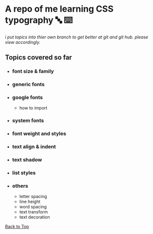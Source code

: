 <a name="custom_anchor_name"></a>

# A repo of me learning CSS typography :abc: :keyboard:

_i put topics into thier own branch to get better at git and git hub. please view accordingly._

## Topics covered so far

- ### font size & family
- ### generic fonts
- ### google fonts
  - how to import
- ### system fonts
- ### font weight and styles
- ### text align & indent
- ### text shadow
- ### list styles
- ### others
  - letter spacing
  - line height
  - word spacing
  - text transform
  - text decoration

[Back to Top](#custom_anchor_name)
